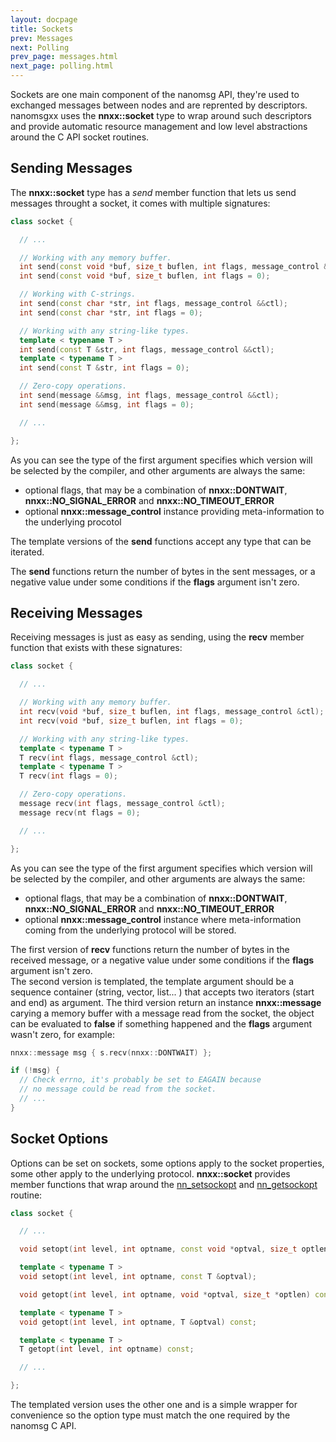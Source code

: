 ```yaml
---
layout: docpage
title: Sockets
prev: Messages
next: Polling
prev_page: messages.html
next_page: polling.html
---
```


Sockets are one main component of the nanomsg API, they're used to exchanged
messages between nodes and are reprented by descriptors.  
nanomsgxx uses the **nnxx::socket** type to wrap around such descriptors and
provide automatic resource management and low level abstractions around the
C API socket routines.

Sending Messages
----------------

The **nnxx::socket** type has a *send* member function that lets us send messages
throught a socket, it comes with multiple signatures:

```c++
class socket {

  // ...

  // Working with any memory buffer.
  int send(const void *buf, size_t buflen, int flags, message_control &&ctl);
  int send(const void *buf, size_t buflen, int flags = 0);

  // Working with C-strings.
  int send(const char *str, int flags, message_control &&ctl);
  int send(const char *str, int flags = 0);

  // Working with any string-like types.
  template < typename T >
  int send(const T &str, int flags, message_control &&ctl);
  template < typename T >
  int send(const T &str, int flags = 0);

  // Zero-copy operations.
  int send(message &&msg, int flags, message_control &&ctl);
  int send(message &&msg, int flags = 0);

  // ...

};
```

As you can see the type of the first argument specifies which version will be
selected by the compiler, and other arguments are always the same:

- optional flags, that may be a combination of **nnxx::DONTWAIT**,
**nnxx::NO&#95;SIGNAL&#95;ERROR** and **nnxx::NO&#95;TIMEOUT&#95;ERROR**
- optional **nnxx::message_control** instance providing meta-information to the
underlying procotol

The template versions of the **send** functions accept any type that can be
iterated.

The **send** functions return the number of bytes in the sent messages, or
a negative value under some conditions if the **flags** argument isn't zero.

Receiving Messages
------------------

Receiving messages is just as easy as sending, using the **recv** member function
that exists with these signatures:

```c++
class socket {

  // ...

  // Working with any memory buffer.
  int recv(void *buf, size_t buflen, int flags, message_control &ctl);
  int recv(void *buf, size_t buflen, int flags = 0);

  // Working with any string-like types.
  template < typename T >
  T recv(int flags, message_control &ctl);
  template < typename T >
  T recv(int flags = 0);

  // Zero-copy operations.
  message recv(int flags, message_control &ctl);
  message recv(nt flags = 0);

  // ...

};
```

As you can see the type of the first argument specifies which version will be
selected by the compiler, and other arguments are always the same:

- optional flags, that may be a combination of **nnxx::DONTWAIT**,
**nnxx::NO&#95;SIGNAL&#95;ERROR** and **nnxx::NO&#95;TIMEOUT&#95;ERROR**
- optional **nnxx::message_control** instance where meta-information coming from
the underlying protocol will be stored.

The first version of **recv** functions return the number of bytes in the
received message, or a negative value under some conditions if the **flags**
argument isn't zero.  
The second version is templated, the template argument should be a sequence
container (string, vector, list... ) that accepts two iterators (start and end)
as argument.
The third version return an instance **nnxx::message** carying a memory buffer
with a message read from the socket, the object can be evaluated to **false** if
something happened and the **flags** argument wasn't zero, for example:

```c++
nnxx::message msg { s.recv(nnxx::DONTWAIT) };

if (!msg) {
  // Check errno, it's probably be set to EAGAIN because
  // no message could be read from the socket.
  // ...
}

```

Socket Options
--------------

Options can be set on sockets, some options apply to the socket properties,
some other apply to the underlying protocol. **nnxx::socket** provides member
functions that wrap around the [nn_setsockopt](http://nanomsg.org/v0.3/nn_setsockopt.3.html)
and [nn_getsockopt](http://nanomsg.org/v0.3/nn_getsockopt.3.html) routine:

```c++
class socket {

  // ...

  void setopt(int level, int optname, const void *optval, size_t optlen);

  template < typename T >
  void setopt(int level, int optname, const T &optval);

  void getopt(int level, int optname, void *optval, size_t *optlen) const;

  template < typename T >
  void getopt(int level, int optname, T &optval) const;

  template < typename T >
  T getopt(int level, int optname) const;

  // ...

};
```

The templated version uses the other one and is a simple wrapper for convenience
so the option type must match the one required by the nanomsg C API.
